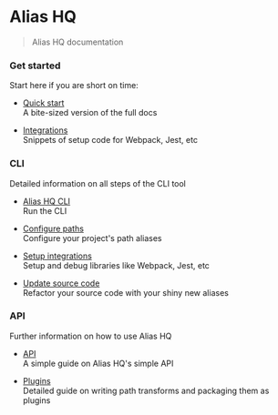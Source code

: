# Alias HQ

> Alias HQ documentation

### Get started

Start here if you are short on time:

- [Quick start](quick-start.md)
  <br>A bite-sized version of the full docs

- [Integrations](integrations.md)
  <br>Snippets of setup code for Webpack, Jest, etc 

### CLI

Detailed information on all steps of the CLI tool

- [Alias HQ CLI](cli/cli.md) 
  <br>Run the CLI

- [Configure paths](cli/paths.md) 
  <br>Configure your project's path aliases

- [Setup integrations](cli/integrations.md)
  <br>Setup and debug libraries like Webpack, Jest, etc

- [Update source code](cli/source.md)
  <br>Refactor your source code with your shiny new aliases

### API

Further information on how to use Alias HQ 

- [API](api/api.md)
  <br>A simple guide on Alias HQ's simple API

- [Plugins](api/plugins.md)
  <br>Detailed guide on writing path transforms and packaging them as plugins

